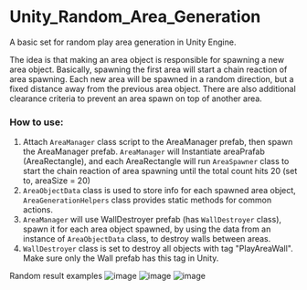 # Unity_Random_Area_Generation
A basic set for random play area generation in Unity Engine.

The idea is that making an area object is responsible for spawning a new area object. Basically, spawning the first area will start a chain reaction of area spawning.
Each new area will be spawned in a random direction, but a fixed distance away from the previous area object.
There are also additional clearance criteria to prevent an area spawn on top of another area.

### How to use:
1. Attach ```AreaManager``` class script to the AreaManager prefab, then spawn the AreaManager prefab.
```AreaManager``` will Instantiate areaPrafab (AreaRectangle), and each AreaRectangle will run ```AreaSpawner``` class to start the chain reaction of area spawning until the total count hits 20 (set to, areaSize = 20)
2. ```AreaObjectData``` class is used to store info for each spawned area object, ```AreaGenerationHelpers``` class provides static methods for common actions.
3. ```AreaManager``` will use WallDestroyer prefab (has ```WallDestroyer``` class), spawn it for each area object spawned, by using the data from an instance of ```AreaObjectData``` class, to destroy walls between areas.
4. ```WallDestroyer``` class is set to destroy all objects with tag "PlayAreaWall". Make sure only the Wall prefab has this tag in Unity.

Random result examples
![image](https://github.com/user-attachments/assets/52500966-9dc8-4e6e-b8d9-3c714cc8ff73)
![image](https://github.com/user-attachments/assets/3e9a801a-871d-4bd3-b9a9-b77d651c02b1)
![image](https://github.com/user-attachments/assets/adc45b85-9104-4b07-ad5f-dcb547b193ed)


